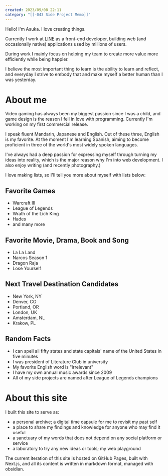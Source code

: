 ```yaml
---
created: 2023/09/08 22:11
category: "[[-043 Side Project Memo]]"
---
```

Hello! I'm Asuka. I love creating things.

Currently I work at [LINE](https://linecorp.com/ja/) as a front-end developer, building web (and occasionally native) applications used by millions of users. 

During work I mainly focus on helping my team to create more value more efficiently while being happier.

I believe the most important thing to learn is the ability to learn and reflect, and everyday I strive to embody that and make myself a better human than I was yesterday.
# About me
Video gaming has always been my biggest passion since I was a child, and game design is the reason I fell in love with programming. Currently I'm working on my first commercial release. 

I speak fluent Mandarin, Japanese and English. Out of these three, English is my favorite. At the moment I'm learning Spanish, aiming to become proficient in three of the world's most widely spoken languages.

I've always had a deep passion for expressing myself through turning my ideas into reality, which is the major reason why I'm into web development. I also enjoy writing (and recently photography.)

I love making lists, so I'll tell you more about myself with lists below:
## Favorite Games
- Warcraft III
- League of Legends
- Wrath of the Lich King
- Hades
- and many more
## Favorite Movie, Drama, Book and Song
- La La Land
- Narcos Season 1
- Dragon Raja
- Lose Yourself
## Next Travel Destination Candidates
- New York, NY
- Denver, CO
- Portland, OR
- London, UK
- Amsterdam, NL
- Krakow, PL
## Random Facts
- I can spell all fifty states and state capitals' name of the United States in five minutes
- I was president of Literature Club in university
- My favorite English word is "irrelevant"
- I have my own annual music awards since 2009
- All of my side projects are named after League of Legends champions
# About this site
I built this site to serve as:
- a personal archive; a digital time capsule for me to revisit my past self
- a place to share my findings and knowledge for anyone who may find it useful
- a sanctuary of my words that does not depend on any social platform or service
- a laboratory to try any new ideas or tools; my web playground

The current iteration of this site is hosted on GitHub Pages, built with Next.js, and all its content is written in markdown format, managed with obsidian.
